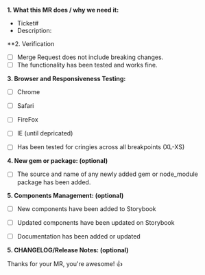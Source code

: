 
**1. What this MR does / why we need it:**

- Ticket#
- Description:


**2. Verification
- [ ] Merge Request does not include breaking changes.
- [ ] The functionality has been tested and works fine.

**3. Browser and Responsiveness Testing:**

- [ ] Chrome
- [ ] Safari
- [ ] FireFox
- [ ] IE (until depricated)
- [ ] Has been tested for cringies across all breakpoints (XL-XS)


**4. New gem or package: (optional)**
- [ ] The source and name of any newly added gem or node_module package has been added.
<!-- If Yes add a link here -->

**5. Components Management: (optional)**

- [ ] New components have been added to Storybook
- [ ] Updated components have been updated on Storybook
- [ ] Documentation has been added or updated


**5. CHANGELOG/Release Notes: (optional)**


Thanks for your MR, you're awesome! :+1:

